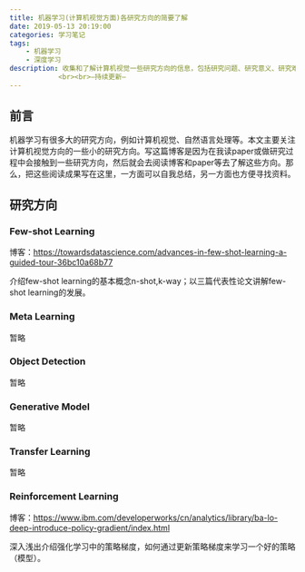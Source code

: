 ```yaml
---
title: 机器学习(计算机视觉方面)各研究方向的简要了解
date: 2019-05-13 20:19:00
categories: 学习笔记
tags:
	- 机器学习
	- 深度学习
description: 收集和了解计算机视觉一些研究方向的信息，包括研究问题、研究意义、研究难点、相关工作等。
			<br><br>—持续更新—
---
```




## 前言

机器学习有很多大的研究方向，例如计算机视觉、自然语言处理等。本文主要关注计算机视觉方向的一些小的研究方向。写这篇博客是因为在我读paper或做研究过程中会接触到一些研究方向，然后就会去阅读博客和paper等去了解这些方向。那么，把这些阅读成果写在这里，一方面可以自我总结，另一方面也方便寻找资料。



## 研究方向



### Few-shot Learning

博客：<https://towardsdatascience.com/advances-in-few-shot-learning-a-guided-tour-36bc10a68b77>



介绍few-shot learning的基本概念n-shot,k-way；以三篇代表性论文讲解few-shot learning的发展。





### Meta Learning

暂略



### Object Detection

暂略



### Generative Model

暂略



### Transfer Learning

暂略



### Reinforcement Learning

博客：<https://www.ibm.com/developerworks/cn/analytics/library/ba-lo-deep-introduce-policy-gradient/index.html>



深入浅出介绍强化学习中的策略梯度，如何通过更新策略梯度来学习一个好的策略（模型）。